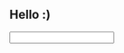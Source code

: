 <html>
  <head>
    <script src="index.js"></script>
    <link rel="stylesheet" href="styles.css">
  </head>
  <body>
    <h2>Hello :)</h2>
    <input id="input">
  </body>
</html>
